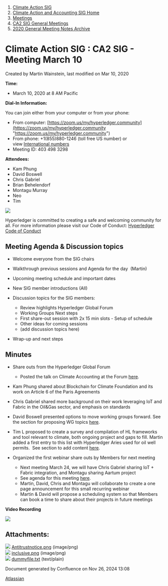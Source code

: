 1. [Climate Action SIG](index.html)
2. [Climate Action and Accounting SIG Home](Climate-Action-and-Accounting-SIG-Home_19005445.html)
3. [Meetings](Meetings_19005583.html)
4. [CA2 SIG General Meetings](CA2-SIG-General-Meetings_19006785.html)
5. [2020 General Meeting Notes Archive](2020-General-Meeting-Notes-Archive_19005643.html)

# Climate Action SIG : CA2 SIG - Meeting March 10

Created by Martin Wainstein, last modified on Mar 10, 2020

**Time:**

- March 10, 2020 at 8 AM Pacific

**Dial-In Information:**

You can join either from your computer or from your phone:

- From computer: [https://zoom.us/my/hyperledger.community](https://zoom.us/my/hyperledger.community "https://zoom.us/my/hyperledger.community")
- From phone: +1(855)880-1246 (toll free US number) or view [International numbers](https://zoom.us/u/bAaJoyznp)
- Meeting ID: 403 498 3298

**Attendees:**

- Kam Phung
- David Boswell
- Chris Gabriel
- Brian Behelendorf
- Montagu Murray
- Neo
- Tim

![](attachments/19005715/19005717.png?height=250)

Hyperledger is committed to creating a safe and welcoming community for all. For more information please visit our Code of Conduct: [Hyperledger Code of Conduct](https://lf-hyperledger.atlassian.net/wiki/display/HYP/Hyperledger+Code+of+Conduct)

## **Meeting Agenda &amp; Discussion topics**

- Welcome everyone from the SIG chairs
- Walkthrough previous sessions and Agenda for the day  (Martin)
- Upcoming meeting schedule and important dates
- New SIG member introductions (All)
- Discussion topics for the SIG members: 
  
  - Review highlights Hyperledger Global Forum
  
  <!--THE END-->
  
  - Working Groups Next steps
  - First share-out session with 2x 15 min slots - Setup of schedule
  - Other ideas for coming sessions
  - (add discussion topics here)
- Wrap-up and next steps

## **Minutes**

- Share outs from the Hyperledger Global Forum
  
  - Posted the talk on Climate Accounting at the Forum [here](https://hgf20.sched.com/event/Xog0/digital-trust-and-clean-growth-learnings-from-a-cross-lf-project-and-cross-sector-initative-john-jordan-province-of-british-columbia-shuli-goodman-lf-energy-dr-martin-wainstein-yale-openlab).
- Kam Phung shared about Blockchain for Climate Foundation and its work on Article 6 of the Paris Agreements
- Chris Gabriel shared more background on their work leveraging IoT and Fabric in the Oil&amp;Gas sector, and emphasis on standards
- David Boswell presented options to move working groups forward. See the section for proposing WG topics [here](Working-Groups_19005701.html).
- Tim L proposed to create a survey and compilation of HL frameworks and tool relevant to climate, both ongoing project and gaps to fill. Martin added a first entry to this list with Hyperledger Aries used for oil well permits.  See section to add content [here](Resources_19005603.html).
- Organized the first webinar share outs by Members for next meeting
  
  - Next meeting March 24, we will have Chris Gabriel sharing IoT + Fabric integration, and Montagu sharing Aartum project
  - See agenda for this meeting [here](CA2-SIG---Meeting-March-24_19005719.html).
  - Martin, David, Chris and Montagu will collaborate to create a one page announcement for this small recurring webinar
  - Martin &amp; David will propose a scheduling system so that Members can book a time to share about their projects in future meetings

**Video Recording**

![](plugins/servlet/confluence/placeholder/unknown-attachment)

## Attachments:

![](images/icons/bullet_blue.gif) [Antitrustnotice.png](attachments/19005715/19005716.png) (image/png)  
![](images/icons/bullet_blue.gif) [inclusive.png](attachments/19005715/19005717.png) (image/png)  
![](images/icons/bullet_blue.gif) [dummyfile.txt](attachments/19005715/19005730.txt) (text/plain)

Document generated by Confluence on Nov 26, 2024 13:08

[Atlassian](http://www.atlassian.com/)
